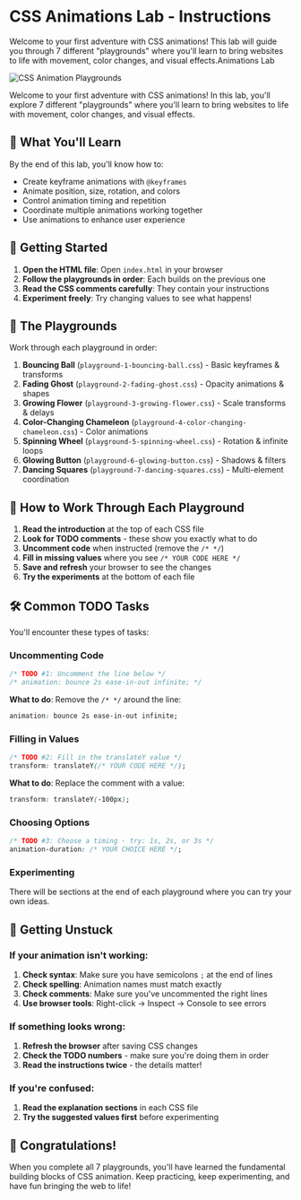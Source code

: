 # CSS Animations Lab - Instructions

Welcome to your first adventure with CSS animations! This lab will guide you through 7 different "playgrounds" where you'll learn to bring websites to life with movement, color changes, and visual effects.Animations Lab

![CSS Animation Playgrounds](../assets/intro_animation_header.png)

Welcome to your first adventure with CSS animations! In this lab, you'll explore 7 different "playgrounds" where you'll learn to bring websites to life with movement, color changes, and visual effects.

## 🎯 What You'll Learn

By the end of this lab, you'll know how to:

- Create keyframe animations with `@keyframes`
- Animate position, size, rotation, and colors
- Control animation timing and repetition
- Coordinate multiple animations working together
- Use animations to enhance user experience

## 🚀 Getting Started

1. **Open the HTML file**: Open `index.html` in your browser
2. **Follow the playgrounds in order**: Each builds on the previous one
3. **Read the CSS comments carefully**: They contain your instructions
4. **Experiment freely**: Try changing values to see what happens!

## 🎪 The Playgrounds

Work through each playground in order:

1. **Bouncing Ball** (`playground-1-bouncing-ball.css`) - Basic keyframes & transforms
2. **Fading Ghost** (`playground-2-fading-ghost.css`) - Opacity animations & shapes
3. **Growing Flower** (`playground-3-growing-flower.css`) - Scale transforms & delays
4. **Color-Changing Chameleon** (`playground-4-color-changing-chameleon.css`) - Color animations
5. **Spinning Wheel** (`playground-5-spinning-wheel.css`) - Rotation & infinite loops
6. **Glowing Button** (`playground-6-glowing-button.css`) - Shadows & filters
7. **Dancing Squares** (`playground-7-dancing-squares.css`) - Multi-element coordination

## 📝 How to Work Through Each Playground

1. **Read the introduction** at the top of each CSS file
2. **Look for TODO comments** - these show you exactly what to do
3. **Uncomment code** when instructed (remove the `/* */`)
4. **Fill in missing values** where you see `/* YOUR CODE HERE */`
5. **Save and refresh** your browser to see the changes
6. **Try the experiments** at the bottom of each file

## 🛠️ Common TODO Tasks

You'll encounter these types of tasks:

### Uncommenting Code

```css
/* TODO #1: Uncomment the line below */
/* animation: bounce 2s ease-in-out infinite; */
```

**What to do**: Remove the `/* */` around the line:

```css
animation: bounce 2s ease-in-out infinite;
```

### Filling in Values

```css
/* TODO #2: Fill in the translateY value */
transform: translateY(/* YOUR CODE HERE */);
```

**What to do**: Replace the comment with a value:

```css
transform: translateY(-100px);
```

### Choosing Options

```css
/* TODO #3: Choose a timing - try: 1s, 2s, or 3s */
animation-duration: /* YOUR CHOICE HERE */;
```

### Experimenting

There will be sections at the end of each playground where you can try your own ideas.

## 🔧 Getting Unstuck

### If your animation isn't working:

1. **Check syntax**: Make sure you have semicolons `;` at the end of lines
2. **Check spelling**: Animation names must match exactly
3. **Check comments**: Make sure you've uncommented the right lines
4. **Use browser tools**: Right-click → Inspect → Console to see errors

### If something looks wrong:

1. **Refresh the browser** after saving CSS changes
2. **Check the TODO numbers** - make sure you're doing them in order
3. **Read the instructions twice** - the details matter!

### If you're confused:

1. **Read the explanation sections** in each CSS file
2. **Try the suggested values first** before experimenting

## 🎉 Congratulations!

When you complete all 7 playgrounds, you'll have learned the fundamental building blocks of CSS animation. Keep practicing, keep experimenting, and have fun bringing the web to life!
